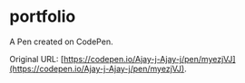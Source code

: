# portfolio 

A Pen created on CodePen.

Original URL: [https://codepen.io/Ajay-j-Ajay-j/pen/myezjVJ](https://codepen.io/Ajay-j-Ajay-j/pen/myezjVJ).

